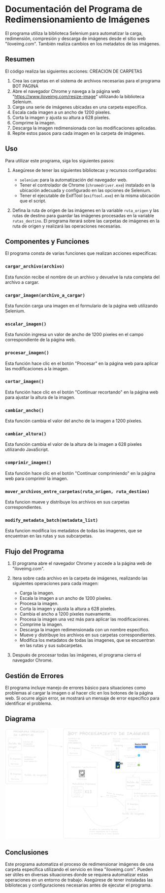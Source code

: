 # Documentación del Programa de Redimensionamiento de Imágenes

El programa utiliza la biblioteca Selenium para automatizar la carga, redimensión, compresión y descarga de imágenes desde el sitio web "iloveimg.com". También realiza cambios en los metadatos de las imágenes.

## Resumen

El código realiza las siguientes acciones:
CREACION DE CARPETAS
1. Crea las carpetas en el sistema de archivos necesarias para el programa
BOT PAGINA
1. Abre el navegador Chrome y navega a la página web "https://www.iloveimg.com/resize-image" utilizando la biblioteca Selenium.
2. Carga una serie de imágenes ubicadas en una carpeta específica.
3. Escala cada imagen a un ancho de 1200 píxeles.
4. Corta la imagen y ajusta su altura a 628 píxeles.
5. Comprime la imagen.
6. Descarga la imagen redimensionada con las modificaciones aplicadas.
7. Repite estos pasos para cada imagen en la carpeta de imágenes.

## Uso

Para utilizar este programa, siga los siguientes pasos:

1. Asegúrese de tener las siguientes bibliotecas y recursos configurados:

   - `selenium`: para la automatización del navegador web.
   - Tener el controlador de Chrome (`chromedriver.exe`) instalado en la ubicación adecuada y configurado en las opciones de Selenium.
   - Tener el ejecutable de ExifTool (`exiftool.exe`) en la misma ubicación que el script.

2. Defina la ruta de origen de las imágenes en la variable `ruta_origen` y las rutas de destino para guardar las imágenes procesadas en la variable `rutas_destino`. El programa iterará sobre las carpetas de imágenes en la ruta de origen y realizará las operaciones necesarias.

## Componentes y Funciones

El programa consta de varias funciones que realizan acciones específicas:

### `cargar_archivo(archivo)`

Esta función recibe el nombre de un archivo y devuelve la ruta completa del archivo a cargar.

### `cargar_imagen(archivo_a_cargar)`

Esta función carga una imagen en el formulario de la página web utilizando Selenium.

### `escalar_imagen()`

Esta función ingresa un valor de ancho de 1200 píxeles en el campo correspondiente de la página web.

### `procesar_imagen()`

Esta función hace clic en el botón "Procesar" en la página web para aplicar las modificaciones a la imagen.

### `cortar_imagen()`

Esta función hace clic en el botón "Continuar recortando" en la página web para ajustar la altura de la imagen.

### `cambiar_ancho()`

Esta función cambia el valor del ancho de la imagen a 1200 píxeles.

### `cambiar_altura()`

Esta función cambia el valor de la altura de la imagen a 628 píxeles utilizando JavaScript.

### `comprimir_imagen()`

Esta función hace clic en el botón "Continuar comprimiendo" en la página web para comprimir la imagen.

### `mover_archivos_entre_carpetas(ruta_origen, ruta_destino)`

Esta funcion mueve y distribuye los archivos en sus carpetas correspondientes.

### `modify_metadata_batch(metadata_list)`

Esta funcion modifica los metadatos de todas las imagenes, que se encuentran en las rutas y sus subcarpetas.

## Flujo del Programa

1. El programa abre el navegador Chrome y accede a la página web de "iloveimg.com".

2. Itera sobre cada archivo en la carpeta de imágenes, realizando las siguientes operaciones para cada imagen:
   - Carga la imagen.
   - Escala la imagen a un ancho de 1200 píxeles.
   - Procesa la imagen.
   - Corta la imagen y ajusta la altura a 628 píxeles.
   - Cambia el ancho a 1200 píxeles nuevamente.
   - Procesa la imagen una vez más para aplicar las modificaciones.
   - Comprime la imagen.
   - Descarga la imagen redimensionada con un nombre específico.
   - Mueve y distribuye los archivos en sus carpetas correspondientes.
   - Modifica los metadatos de todas las imagenes, que se encuentran en las rutas y sus subcarpetas.
3. Después de procesar todas las imágenes, el programa cierra el navegador Chrome.

## Gestión de Errores

El programa incluye manejo de errores básico para situaciones como problemas al cargar la imagen o al hacer clic en los botones de la página web. Si ocurre algún error, se mostrará un mensaje de error específico para identificar el problema.
## Diagrama

![Diagrama de Flujo](diagramabot.png)

## Conclusiones

Este programa automatiza el proceso de redimensionar imágenes de una carpeta específica utilizando el servicio en línea "iloveimg.com". Pueden ser útiles en diversas situaciones donde se requiera automatizar estas operaciones en un entorno de trabajo. Asegúrese de tener instaladas las bibliotecas y configuraciones necesarias antes de ejecutar el programa.
